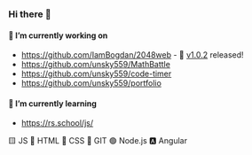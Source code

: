### Hi there 👋

#### 🔭 I’m currently working on

- https://github.com/IamBogdan/2048web - 🥳 [v1.0.2](https://github.com/IamBogdan/2048web/tree/v1.0.2) released!
- https://github.com/unsky559/MathBattle
- https://github.com/unsky559/code-timer
- https://github.com/unsky559/portfolio


#### 🌱 I’m currently learning

- https://rs.school/js/ 

🟨 JS 📙 HTML 📘 CSS 🔸 GIT 🟢 Node.js 🅰️ Angular 


<!--
**unsky559/unsky559** is a ✨ _special_ ✨ repository because its `README.md` (this file) appears on your GitHub profile.

Here are some ideas to get you started:



- 👯 I’m looking to collaborate on ...
- 🤔 I’m looking for help with ...
- 💬 Ask me about ...
- 📫 How to reach me: ...
- 😄 Pronouns: ...
- ⚡ Fun fact: ...
-->
